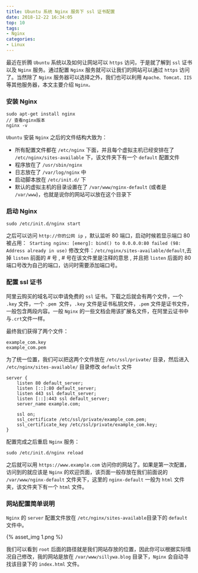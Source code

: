 ```yaml
---
title: Ubuntu 系统 Nginx 服务下 ssl 证书配置
date: 2018-12-22 16:34:05
top: 10
tags:
- Nginx
categories:
- Linux
---
```

最近在折腾 `Ubuntu` 系统以及如何让网站可以 `https` 访问，于是就了解到 `ssl` 证书以及 `Nginx` 服务。通过配置 `Nginx` 服务就可以让我们的网站可以通过 `https` 访问了。当然除了 `Nginx` 服务器可以选择之外，我们也可以利用 `Apache、Tomcat、IIS`等其他服务器，本文主要介绍 `Nginx。`

### 安装 Nginx

```
sudo apt-get install nginx
// 查看nginx版本
nginx -v
```
`Ubuntu` 安装 `Nginx` 之后的文件结构大致为：

- 所有配置文件都在 `/etc/nginx` 下面，并且每个虚拟主机已经安排在了 `/etc/nginx/sites-available` 下，该文件夹下有一个 `default` 配置文件
- 程序放在了 `/usr/sbin/nginx` 
- 日志放在了 `/var/log/nginx` 中
- 启动脚本放在 `/etc/init.d/` 下
- 默认的虚拟主机的目录设置在了 `/var/www/nginx-default` (或者是 `/var/www`)，也就是说你的网站可以放在这个目录下

### 启动 Nginx

```
sudo /etc/init.d/nginx start
```

之后可以访问 `http://你的公网 ip` ，默认监听 80 端口，启动时候若显示端口 80 被占用：` Starting nginx: [emerg]: bind() to 0.0.0.0:80 failed (98: Address already in use)` 修改文件：`/etc/nginx/sites-available/default`,去掉 `listen` 前面的 # 号 , # 号在该文件里是注释的意思 , 并且把 `listen` 后面的 80 端口号改为自己的端口，访问时需要添加端口号。

### 配置 ssl 证书

阿里云购买的域名可以申请免费的 `ssl` 证书。下载之后就会有两个文件，一个 `.key` 文件，一个 `.pem `文件，`.key` 文件是证书私钥文件，`.pem` 文件是证书文件，一般包含两段内容。一般 `Nginx` 的一些文档会用该扩展名文件，在阿里云证书中与`.crt`文件一样。

最终我们获得了两个文件：

```
example_com.key
example_com.pem
```

为了统一位置，我们可以把这两个文件放在 `/etc/ssl/private/` 目录，然后进入 `/etc/nginx/sites-available/` 目录修改 `default` 文件

```
server {  
    listen 80 default_server;
    listen [::]:80 default_server; 
    listen 443 ssl default_server;
    listen [::]:443 ssl default_server;
    server_name example.com;

    ssl on;
    ssl_certificate /etc/ssl/private/example_com.pem;
    ssl_certificate_key /etc/ssl/private/example_com.key;
}
```

配置完成之后重启 `Nginx` 服务：

```
sudo /etc/init.d/nginx reload
```

之后就可以用 `https://www.example.com` 访问你的网站了。如果是第一次配置，访问到的就应该是 `Nginx` 的欢迎页面，该页面一般存放在我们前面说的  `/var/www/nginx-default` 文件夹下，这里的  `nginx-default` 一般为 `html` 文件夹，该文件夹下有一个 `html` 文件。

### 网站配置简单说明

`Nginx` 的 `server` 配置文件放在 `/etc/nginx/sites-available`目录下的 `default` 文件中。

{%  asset_img 1.png %}

我们可以看到 `root` 后面的路径就是我们网站存放的位置，因此你可以根据实际情况自己修改，我的网站是放在 `/var/www/sillywa.blog` 目录下，`Nginx` 会自动寻找该目录下的 `index.html` 文件。

